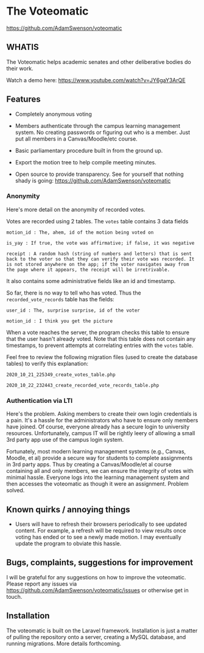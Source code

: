 <h1>The Voteomatic</h1>

https://github.com/AdamSwenson/voteomatic

## WHATIS

The Voteomatic helps academic senates and other deliberative bodies do their work. 

Watch a demo here: https://www.youtube.com/watch?v=JY6gaY3ArQE


## Features

- Completely anonymous voting

- Members authenticate through the campus learning management system. No creating passwords or figuring out who is a member. Just put all members in a Canvas/Moodle/etc course. 

- Basic parliamentary procedure built in from the ground up.

- Export the motion tree to help compile meeting minutes.

- Open source to provide transparency. See for yourself that nothing shady is going: https://github.com/AdamSwenson/voteomatic



### Anonymity
Here's more detail on the anonymity of recorded votes. 

Votes are recorded using 2 tables. The `votes` table contains 3 data fields

    motion_id : The, ahem, id of the motion being voted on

    is_yay : If true, the vote was affirmative; if false, it was negative

    receipt : A random hash (string of numbers and letters) that is sent back to the voter so that they can verify their vote was recorded. It is not stored anywhere on the app; if the voter navigates away from the page where it appears, the receipt will be irretrivable. 

It also contains some administrative fields like an id and timestamp.

So far, there is no way to tell who has voted. Thus the `recorded_vote_records` table has the fields: 

    user_id : The, surprise surprise, id of the voter

    motion_id : I think you get the picture

When a vote reaches the server, the program checks this table to ensure that the user hasn't already voted. Note that this table does not contain any timestamps, to prevent attempts at correlating entries with the `votes` table. 

Feel free to review the following migration files (used to create the database tables) to verify this explanation: 

    2020_10_21_225349_create_votes_table.php

    2020_10_22_232443_create_recorded_vote_records_table.php


### Authentication via LTI

Here's the problem. Asking members to create their own login credentials is a pain. It's a hassle for the administrators who have to ensure only members have joined. Of course, everyone already has a secure login to university resources. Unfortunately, campus IT will be rightly leery of allowing a small 3rd party app use of the campus login system.

Fortunately, most modern learning management systems (e.g., Canvas, Moodle, et al) provide a secure way for students to complete assignments in 3rd party apps. Thus by creating a Canvas/Moodle/et al course containing all and only members, we can ensure the integrity of votes with minimal hassle. Everyone logs into the learning management system and then accesses the voteomatic as though it were an assignment. Problem solved.


## Known quirks / annoying things

- Users will have to refresh their browsers periodically to see updated content. For example, a refresh will be required to view results once voting has ended or to see a newly made motion. I may eventually update the program to obviate this hassle.


## Bugs, complaints, suggestions for improvement

I will be grateful for any suggestions on how to improve the voteomatic. Please report any issues via https://github.com/AdamSwenson/voteomatic/issues or otherwise get in touch.



## Installation

The voteomatic is built on the Laravel framework. Installation is just a matter of pulling the repository onto a server, creating a MySQL database, and running migrations. More details forthcoming. 

